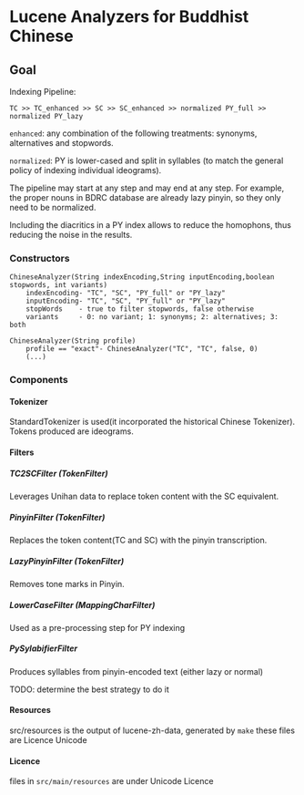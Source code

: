 # Lucene Analyzers for Buddhist Chinese

## Goal

Indexing Pipeline:

```
TC >> TC_enhanced >> SC >> SC_enhanced >> normalized PY_full >> normalized PY_lazy
```

`enhanced`: any combination of the following treatments: synonyms, alternatives and stopwords.

`normalized`: PY is lower-cased and split in syllables (to match the general policy of indexing individual ideograms).

The pipeline may start at any step and may end at any step.
For example, the proper nouns in BDRC database are already lazy pinyin, so they only need to be normalized.

Including the diacritics in a PY index allows to reduce the homophons, thus reducing the noise in the results.

### Constructors

```
ChineseAnalyzer(String indexEncoding,String inputEncoding,boolean stopwords, int variants) 
    indexEncoding- "TC", "SC", "PY_full" or "PY_lazy"
    inputEncoding- "TC", "SC", "PY_full" or "PY_lazy"
    stopWords    - true to filter stopwords, false otherwise
    variants     - 0: no variant; 1: synonyms; 2: alternatives; 3: both
```

```
ChineseAnalyzer(String profile)
    profile == "exact"- ChineseAnalyzer("TC", "TC", false, 0)
    (...)
```

### Components

#### Tokenizer

StandardTokenizer is used(it incorporated the historical Chinese Tokenizer). 
Tokens produced are ideograms.

#### Filters

##### TC2SCFilter (TokenFilter)

Leverages Unihan data to replace token content with the SC equivalent.

##### PinyinFilter (TokenFilter)

Replaces the token content(TC and SC) with the pinyin transcription. 

##### LazyPinyinFilter (TokenFilter)

Removes tone marks in Pinyin.

##### LowerCaseFilter (MappingCharFilter)

Used as a pre-processing step for PY indexing

##### PySylabifierFilter

Produces syllables from pinyin-encoded text (either lazy or normal)

TODO: determine the best strategy to do it

#### Resources
src/resources is the output of lucene-zh-data, generated by `make`
these files are Licence Unicode

#### Licence
files in `src/main/resources` are under Unicode Licence
